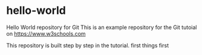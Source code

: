 # hello-world
Hello World repository for Git 
This is an example repository for the Git tutoial on https://www.w3schools.com

This repository is built step by step in the tutorial.
first things first